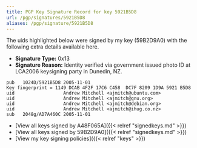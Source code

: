 ```yaml
---
title: PGP Key Signature Record for key 5921B5D8
url: /pgp/signatures/5921B5D8
aliases: /pgp/signature/5921B5D8
---
```



The uids highlighted below were signed by my key (59B2D9A0) with
 the following extra details available
here.

 * **Signature Type:** 0x13
 * **Signature Reason:** Identity verified via government issued photo ID at LCA2006 keysigning party in Dunedin, NZ.

```text {hl_lines=[3, 4, 5, 6]}
pub   1024D/5921B5D8 2005-11-01
Key fingerprint = 1149 DCAB 4F2F 17C6 C458  DC7F 8209 1D9A 5921 B5D8
uid                  Andrew Mitchell <ajmitch@ubuntu.com>
uid                  Andrew Mitchell <ajmitch@gnu.org>
uid                  Andrew Mitchell <ajmitch@debian.org>
uid                  Andrew Mitchell <ajmitch@ihug.co.nz>
sub   2048g/AD7A460C 2005-11-01
```

  * [View all keys signed by A48F065A]({{< relref "signedkeys.md" >}})
  * [View all keys signed by 59B2D9A0]({{< relref "signedkeys.md" >}})
  * [View my key signing policies]({{< relref "keys" >}})